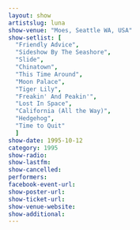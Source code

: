 ```yaml
---
layout: show
artistslug: luna
show-venue: "Moes, Seattle WA, USA"
show-setlist: [
  "Friendly Advice",
  "Sideshow By The Seashore",
  "Slide",
  "Chinatown",
  "This Time Around",
  "Moon Palace",
  "Tiger Lily",
  "Freakin' And Peakin'",
  "Lost In Space",
  "California (All the Way)",
  "Hedgehog",
  "Time to Quit"
  ]
show-date: 1995-10-12
category: 1995
show-radio: 
show-lastfm: 
show-cancelled: 
performers: 
facebook-event-url: 
show-poster-url: 
show-ticket-url: 
show-venue-website: 
show-additional: 
---
```


